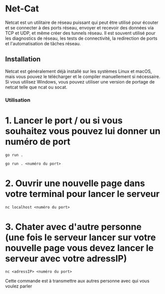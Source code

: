 # Net-Cat

Netcat est un utilitaire de réseau puissant qui peut être utilisé pour écouter et se connecter à des ports réseau, envoyer et recevoir des données via TCP et UDP, et même créer des tunnels réseau. Il est souvent utilisé pour les diagnostics de réseau, les tests de connectivité, la redirection de ports et l'automatisation de tâches réseau.

## Installation 

Netcat est généralement déjà installé sur les systèmes Linux et macOS, mais vous pouvez le télécharger et le compiler manuellement si nécessaire. Si vous utilisez Windows, vous pouvez utiliser une version de portage de netcat telle que ncat ou socat.

### Utilisation

# 1. Lancer le port / ou si vous souhaitez vous pouvez lui donner un numéro de port
```
go run .

go run . <numéro du port>

```

# 2. Ouvrir une nouvelle page dans votre terminal pour lancer le serveur
```
nc localhost <numéro du port>

```

# 3. Chater avec d'autre personne (une fois le serveur lancer sur votre nouvelle page vous devez lancer le serveur avec votre adressIP)

```
nc <adressIP> <numéro du port>

```
Cette commande est à transmettre aux autres personne avec qui vous voulez parler